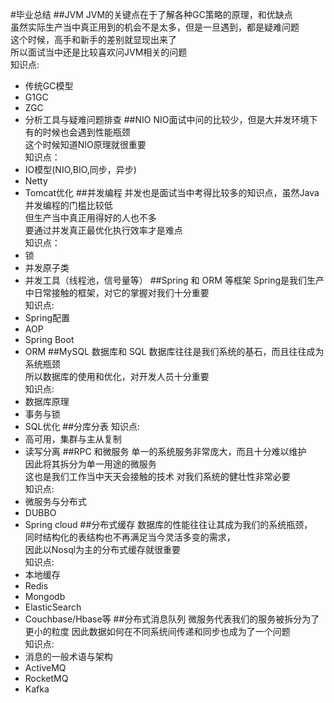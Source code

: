 #毕业总结
##JVM
JVM的关键点在于了解各种GC策略的原理，和优缺点  
虽然实际生产当中真正用到的机会不是太多，但是一旦遇到，都是疑难问题  
这个时候，高手和新手的差别就显现出来了  
所以面试当中还是比较喜欢问JVM相关的问题  
知识点:
* 传统GC模型
* G1GC
* ZGC
* 分析工具与疑难问题排查
##NIO
NIO面试中问的比较少，但是大并发环境下有的时候也会遇到性能瓶颈  
这个时候知道NIO原理就很重要  
知识点：
* IO模型(NIO,BIO,同步，异步)
* Netty
* Tomcat优化
##并发编程
并发也是面试当中考得比较多的知识点，虽然Java并发编程的门槛比较低  
但生产当中真正用得好的人也不多  
要通过并发真正最优化执行效率才是难点  
知识点：
* 锁
* 并发原子类
* 并发工具（线程池，信号量等）
##Spring 和 ORM 等框架
Spring是我们生产中日常接触的框架，对它的掌握对我们十分重要  
知识点:
* Spring配置
* AOP
* Spring Boot
* ORM
##MySQL 数据库和 SQL
数据库往往是我们系统的基石，而且往往成为系统瓶颈  
所以数据库的使用和优化，对开发人员十分重要  
知识点:
* 数据库原理
* 事务与锁
* SQL优化
##分库分表
知识点:
* 高可用，集群与主从复制
* 读写分离
##RPC 和微服务
单一的系统服务非常庞大，而且十分难以维护  
因此将其拆分为单一用途的微服务  
这也是我们工作当中天天会接触的技术
对我们系统的健壮性非常必要  
知识点:
* 微服务与分布式
* DUBBO
* Spring cloud
##分布式缓存
数据库的性能往往让其成为我们的系统瓶颈，  
同时结构化的表结构也不再满足当今灵活多变的需求，  
因此以Nosql为主的分布式缓存就很重要  
知识点:
* 本地缓存
* Redis
* Mongodb
* ElasticSearch
* Couchbase/Hbase等
##分布式消息队列
微服务代表我们的服务被拆分为了更小的粒度
因此数据如何在不同系统间传递和同步也成为了一个问题  
知识点:
* 消息的一般术语与架构
* ActiveMQ
* RocketMQ
* Kafka